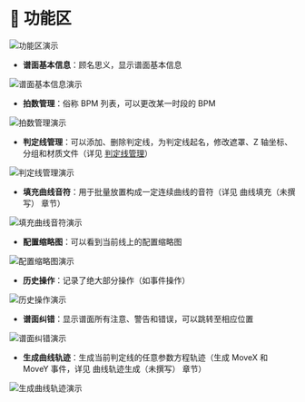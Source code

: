 # 🌟 功能区

![功能区演示](/assets/img/content/功能区演示.avif)

- **谱面基本信息**：顾名思义，显示谱面基本信息

![谱面基本信息演示](/assets/img/content/谱面基本信息演示.avif)

- **拍数管理**：俗称 BPM 列表，可以更改某一时段的 BPM

![拍数管理演示](/assets/img/content/拍数管理演示.avif)

- **判定线管理**：可以添加、删除判定线，为判定线起名，修改遮罩、Z 轴坐标、分组和材质文件（详见 [判定线管理](../charting/judgment-line-management.md)）

![判定线管理演示](/assets/img/content/判定线管理演示.avif)

- **填充曲线音符**：用于批量放置构成一定连续曲线的音符（详见 曲线填充（未撰写） 章节）

![填充曲线音符演示](/assets/img/content/填充曲线音符演示.avif)

- **配置缩略图**：可以看到当前线上的配置缩略图

![配置缩略图演示](/assets/img/content/配置缩略图演示.avif)

- **历史操作**：记录了绝大部分操作（如事件操作）

![历史操作演示](/assets/img/content/历史操作演示.avif)

- **谱面纠错**：显示谱面所有注意、警告和错误，可以跳转至相应位置

![谱面纠错演示](/assets/img/content/谱面纠错演示.avif)

- **生成曲线轨迹**：生成当前判定线的任意参数方程轨迹（生成 MoveX 和 MoveY 事件，详见 曲线轨迹生成（未撰写） 章节）

![生成曲线轨迹演示](/assets/img/content/生成曲线轨迹演示.avif)